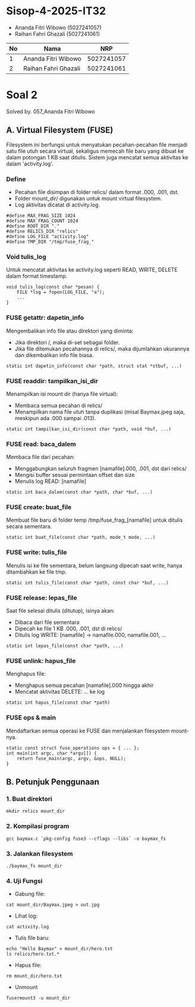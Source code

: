 # Sisop-4-2025-IT32
- Ananda Fitri Wibowo (5027241057)
- Raihan Fahri Ghazali (5027241061)

| No | Nama                   | NRP         |
|----|------------------------|-------------|
| 1  | Ananda Fitri Wibowo    | 5027241057  |
| 2  | Raihan Fahri Ghazali   | 5027241061  |

# Soal 2
Solved by. 057_Ananda Fitri Wibowo
## A. Virtual Filesystem (FUSE)
Filesystem ini berfungsi untuk menyatukan pecahan-pecahan file menjadi satu file utuh secara virtual, sekaligus memecah file baru yang dibuat ke dalam potongan 1 KB saat ditulis. Sistem juga mencatat semua aktivitas ke dalam 'activity.log'.
### Define
- Pecahan file disimpan di folder relics/ dalam format .000, .001, dst.
- Folder mount_dir/ digunakan untuk mount virtual filesystem.
- Log aktivitas dicatat di activity.log.
```
#define MAX_FRAG_SIZE 1024
#define MAX_FRAG_COUNT 1024
#define ROOT_DIR "."
#define RELICS_DIR "relics"
#define LOG_FILE "activity.log"
#define TMP_DIR "/tmp/fuse_frag_"
```
### Void tulis_log
Untuk mencatat aktivitas ke activity.log seperti READ, WRITE, DELETE dalam format timestamp.
```
void tulis_log(const char *pesan) {
    FILE *log = fopen(LOG_FILE, "a");
    ...
}
```
### FUSE getattr: dapetin_info
Mengembalikan info file atau direktori yang diminta:
- Jika direktori /, maka di-set sebagai folder.
- Jika file ditemukan pecahannya di relics/, maka dijumlahkan ukurannya dan dikembalikan info file biasa.
```
static int dapetin_info(const char *path, struct stat *stbuf, ...)
```
### FUSE readdir: tampilkan_isi_dir
Menampilkan isi mount dir (hanya file virtual):
- Membaca semua pecahan di relics/
- Menampilkan nama file utuh tanpa duplikasi (misal Baymax.jpeg saja, meskipun ada .000 sampai .013).
```
static int tampilkan_isi_dir(const char *path, void *buf, ...)
```
### FUSE read: baca_dalem
Membaca file dari pecahan:
- Menggabungkan seluruh fragmen [namafile].000, .001, dst dari relics/
- Mengisi buffer sesuai permintaan offset dan size
- Menulis log READ: [namafile]
```
static int baca_dalem(const char *path, char *buf, ...)
```
### FUSE create: buat_file
Membuat file baru di folder temp /tmp/fuse_frag_[namafile] untuk ditulis secara sementara.
```
static int buat_file(const char *path, mode_t mode, ...)
```
### FUSE write: tulis_file
Menulis isi ke file sementara, belum langsung dipecah saat write, hanya ditambahkan ke file tmp.
```
static int tulis_file(const char *path, const char *buf, ...)
```
### FUSE release: lepas_file
Saat file selesai ditulis (ditutup), isinya akan:
- Dibaca dari file sementara
- Dipecah ke file 1 KB .000, .001, dst di relics/
- Ditulis log WRITE: [namafile] -> namafile.000, namafile.001, ...
```
static int lepas_file(const char *path, ...)
```
### FUSE unlink: hapus_file
Menghapus file:
- Menghapus semua pecahan [namafile].000 hingga akhir
- Mencatat aktivitas DELETE: ... ke log
```
static int hapus_file(const char *path)
```
### FUSE ops & main
Mendaftarkan semua operasi ke FUSE dan menjalankan filesystem mount-nya.
```
static const struct fuse_operations ops = { ... };
int main(int argc, char *argv[]) {
    return fuse_main(argc, argv, &ops, NULL);
}
```

## B. Petunjuk Penggunaan
### 1. Buat direktori
```
mkdir relics mount_dir
```
### 2. Kompilasi program
```
gcc baymax.c `pkg-config fuse3 --cflags --libs` -o baymax_fs
```
### 3. Jalankan filesystem
```
./baymax_fs mount_dir
```
### 4. Uji Fungsi
- Gabung file:
```
cat mount_dir/Baymax.jpeg > out.jpg
```
- Lihat log:
```
cat activity.log
```
- Tulis file baru:
```
echo "Hello Baymax" > mount_dir/hero.txt
ls relics/hero.txt.*
```
- Hapus file:
```
rm mount_dir/hero.txt
```
- Unmount
```
fusermount3 -u mount_dir
```
